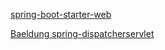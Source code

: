 [spring-boot-starter-web](https://github.com/spring-projects/spring-boot/blob/main/spring-boot-project/spring-boot-starters/spring-boot-starter-web/build.gradle)

[Baeldung spring-dispatcherservlet](https://www.baeldung.com/spring-dispatcherservlet)